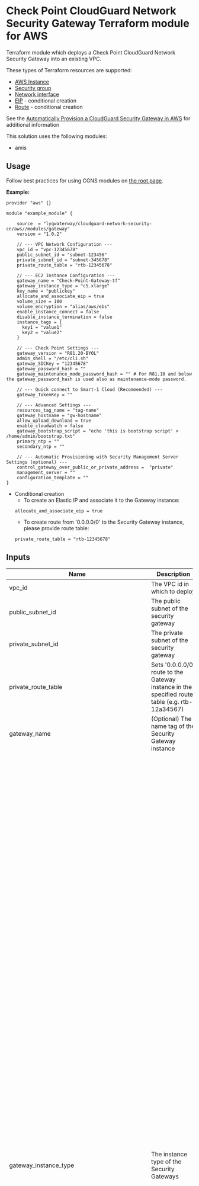 # Check Point CloudGuard Network Security Gateway Terraform module for AWS

Terraform module which deploys a Check Point CloudGuard Network Security Gateway into an existing VPC.

These types of Terraform resources are supported:
* [AWS Instance](https://www.terraform.io/docs/providers/aws/r/instance.html)
* [Security group](https://www.terraform.io/docs/providers/aws/r/security_group.html)
* [Network interface](https://www.terraform.io/docs/providers/aws/r/network_interface.html)
* [EIP](https://www.terraform.io/docs/providers/aws/r/eip.html) - conditional creation
* [Route](https://www.terraform.io/docs/providers/aws/r/route.html) - conditional creation

See the [Automatically Provision a CloudGuard Security Gateway in AWS](https://supportcenter.us.checkpoint.com/supportcenter/portal?eventSubmit_doGoviewsolutiondetails=&solutionid=sk131434) for additional information

This solution uses the following modules:
- amis


## Usage
Follow best practices for using CGNS modules on [the root page](https://registry.terraform.io/modules/lyqwaterway/cloudguard-network-security-cn/aws/latest#:~:text=Best%20Practices%20for%20Using%20Our%20Modules).

**Example:**
```
provider "aws" {}

module "example_module" {

    source  = "lyqwaterway/cloudguard-network-security-cn/aws//modules/gateway"
    version = "1.0.2"

    // --- VPC Network Configuration ---
    vpc_id = "vpc-12345678"
    public_subnet_id = "subnet-123456"
    private_subnet_id = "subnet-345678"
    private_route_table = "rtb-12345678"

    // --- EC2 Instance Configuration ---
    gateway_name = "Check-Point-Gateway-tf"
    gateway_instance_type = "c5.xlarge"
    key_name = "publickey"
    allocate_and_associate_eip = true
    volume_size = 100
    volume_encryption = "alias/aws/ebs"
    enable_instance_connect = false
    disable_instance_termination = false
    instance_tags = {
      key1 = "value1"
      key2 = "value2"
    }

    // --- Check Point Settings ---
    gateway_version = "R81.20-BYOL"
    admin_shell = "/etc/cli.sh"
    gateway_SICKey = "12345678"
    gateway_password_hash = ""
    gateway_maintenance_mode_password_hash = "" # For R81.10 and below the gateway_password_hash is used also as maintenance-mode password.
  
    // --- Quick connect to Smart-1 Cloud (Recommended) ---
    gateway_TokenKey = ""
  
    // --- Advanced Settings ---
    resources_tag_name = "tag-name"
    gateway_hostname = "gw-hostname"
    allow_upload_download = true
    enable_cloudwatch = false
    gateway_bootstrap_script = "echo 'this is bootstrap script' > /home/admin/bootstrap.txt"
    primary_ntp = ""
    secondary_ntp = ""

    // --- Automatic Provisioning with Security Management Server Settings (optional) ---
    control_gateway_over_public_or_private_address =  "private"
    management_server = ""
    configuration_template = ""
}
  ```

- Conditional creation
  - To create an Elastic IP and associate it to the Gateway instance:
  ```
  allocate_and_associate_eip = true
  ```
  - To create route from '0.0.0.0/0' to the Security Gateway instance, please provide route table:
  ```
  private_route_table = "rtb-12345678"
  ```

## Inputs

| Name                                           | Description                                                                                                             | Type        | Allowed values                                                                                                                                                                                                                                                                                                                                                                                                                                                                                                             |
|------------------------------------------------|-------------------------------------------------------------------------------------------------------------------------|-------------|-------------------------------------------------------------------------------------------------------------------------------------------------------------------------------------------------------------------------------------------------------------------------------------------------------------------------------------------------------------------------------------------------------------------------------------------------------------------------------------------------------------------------|
| vpc_id                                         | The VPC id in which to deploy                                                                                           | string      |                                                                                                                                                                                                                                                                                                                                                                                                                                                                                                              |
| public_subnet_id                               | The public subnet of the security gateway                                                                              | string      |                                                                                                                                                                                                                                                                                                                                                                                                                                                                                                              |
| private_subnet_id                              | The private subnet of the security gateway                                                                             | string      |                                                                                                                                                                                                                                                                                                                                                                                                                                                                                                              |
| private_route_table                            | Sets '0.0.0.0/0' route to the Gateway instance in the specified route table (e.g. rtb-12a34567)                          | string      | **Default:** ""                                                                                                                                                                                                                                                                                                                                                                                                                                                                                                              |
| gateway_name                                   | (Optional) The name tag of the Security Gateway instance                                                                | string      | **Default:** Check-Point-Gateway-tf                                                                                                                                                                                                                                                                                                                                                                                                                                                                                         |
| gateway_instance_type                          | The instance type of the Security Gateways                                                                             | string      | - c4.large<br/>- c4.xlarge<br/>- c5.large<br/>- c5.xlarge<br/>- c5.2xlarge<br/>- c5.4xlarge<br/>- c5.9xlarge<br/>- c5.12xlarge<br/>- c5.18xlarge<br/>- c5.24xlarge<br/>- c5n.large<br/>- c5n.xlarge<br/>- c5n.2xlarge<br/>- c5n.4xlarge<br/>- c5n.9xlarge<br/>- c5n.18xlarge<br/>- c5d.large<br/>- c5d.xlarge<br/>- c5d.2xlarge<br/>- c5d.4xlarge<br/>- c5d.9xlarge<br/>- c5d.12xlarge<br/>- c5d.18xlarge<br/>- c5d.24xlarge<br/>- m5.large<br/>- m5.xlarge<br/>- m5.2xlarge<br/>- m5.4xlarge<br/>- m5.8xlarge<br/>- m5.12xlarge<br/>- m5.16xlarge<br/>- m5.24xlarge<br/>- m6i.large<br/>- m6i.xlarge<br/>- m6i.2xlarge<br/>- m6i.4xlarge<br/>- m6i.8xlarge<br/>- m6i.12xlarge<br/>- m6i.16xlarge<br/>- m6i.24xlarge<br/>- m6i.32xlarge<br/>- c6i.large<br/>- c6i.xlarge<br/>- c6i.2xlarge<br/>- c6i.4xlarge<br/>- c6i.8xlarge<br/>- c6i.12xlarge<br/>- c6i.16xlarge<br/>- c6i.24xlarge<br/>- c6i.32xlarge<br/>- c6in.large<br/>- c6in.xlarge<br/>- c6in.2xlarge<br/>- c6in.4xlarge<br/>- c6in.8xlarge<br/>- c6in.12xlarge<br/>- c6in.16xlarge<br/>- c6in.24xlarge<br/>- c6in.32xlarge<br/>- r5.large<br/>- r5.xlarge<br/>- r5.2xlarge<br/>- r5.4xlarge<br/>- r5.8xlarge<br/>- r5.12xlarge<br/>- r5.16xlarge<br/>- r5.24xlarge<br/>- r5a.large<br/>- r5a.xlarge<br/>- r5a.2xlarge<br/>- r5a.4xlarge<br/>- r5a.8xlarge<br/>- r5a.12xlarge<br/>- r5a.16xlarge<br/>- r5a.24xlarge<br/>- r5b.large<br/>- r5b.xlarge<br/>- r5b.2xlarge<br/>- r5b.4xlarge<br/>- r5b.8xlarge<br/>- r5b.12xlarge<br/>- r5b.16xlarge<br/>- r5b.24xlarge<br/>- r5n.large<br/>- r5n.xlarge<br/>- r5n.2xlarge<br/>- r5n.4xlarge<br/>- r5n.8xlarge<br/>- r5n.12xlarge<br/>- r5n.16xlarge<br/>- r5n.24xlarge<br/>- r6i.large<br/>- r6i.xlarge<br/>- r6i.2xlarge<br/>- r6i.4xlarge<br/>- r6i.8xlarge<br/>- r6i.12xlarge<br/>- r6i.16xlarge<br/>- r6i.24xlarge<br/>- r6i.32xlarge<br/>- m6a.large<br/>- m6a.xlarge<br/>- m6a.2xlarge<br/>- m6a.4xlarge<br/>- m6a.8xlarge<br/>- m6a.12xlarge<br/>- m6a.16xlarge<br/>- m6a.24xlarge<br/>- m6a.32xlarge<br/>- m6a.48xlarge<br/>**Default:** c5.xlarge                                                                                                                                                                                                                                                             |
| key_name                                       | The EC2 Key Pair name to allow SSH access to the instance                                                                 | string      |                                                                                                                                                                                                                                                                                                                                                                                                                                                                                                              |
| allocate_and_associate_eip                     | If set to true, an elastic IP will be allocated and associated with the launched instance                                 | bool        | true/false<br/>**Default:** true                                                                                                                                                                                                                                                                                                                                                                                                                                                                                             |
| volume_size                                    | Root volume size (GB) - minimum 100                                                                                      | number      | **Default:** 100                                                                                                                                                                                                                                                                                                                                                                                                                                                                                                            |
| volume_encryption                              | KMS or CMK key Identifier: Use key ID, alias, or ARN. Key alias should be prefixed with 'alias/' (e.g., 'alias/aws/ebs')  | string      | **Default:** alias/aws/ebs                                                                                                                                                                                                                                                                                                                                                                                                                                                                                                  |
| enable_instance_connect                        | Enable SSH connection over AWS web console. Supporting regions [AWS docs](https://aws.amazon.com/about-aws/whats-new/...) | bool        | true/false<br/>**Default:** false                                                                                                                                                                                                                                                                                                                                                                                                                                                                                           |
| disable_instance_termination                   | Prevents an instance from accidental termination. Note: Once true, terraform destroy won't work                          | bool        | true/false<br/>**Default:** false                                                                                                                                                                                                                                                                                                                                                                                                                                                                                           |
| metadata_imdsv2_required                       | Set true to deploy the instance with metadata v2 token required                                                         | bool        | true/false<br/>**Default:** true                                                                                                                                                                                                                                                                                                                                                                                                                                                                                            |
| instance_tags                                  | A map of tags as key=value pairs. All tags will be added to the Security Gateway EC2 Instance                            | map(string) | **Default:** {}                                                                                                                                                                                                                                                                                                                                                                                                                                                                                                             |
| gateway_version                                | Gateway version and license                                                                                            | string      | - R81.10-BYOL<br/>- R81.10-PAYG-NGTP<br/>- R81.10-PAYG-NGTX<br/>- R81.20-BYOL<br/>- R81.20-PAYG-NGTP<br/>- R81.20-PAYG-NGTX<br/>- R82-BYOL<br/>- R82-PAYG-NGTP<br/>- R82-PAYG-NGTX<br/>**Default:** R81.20-BYOL                                                                                                                                                                                                                                                                                                                                                                                                   |
| admin_shell                                    | Set the admin shell to enable advanced command-line configuration                                                      | string      | - /etc/cli.sh<br/>- /bin/bash<br/>- /bin/csh<br/>- /bin/tcsh<br/>**Default:** /etc/cli.sh                                                                                                                                                                                                                                                                                                                                                                                                                                                                          |
| gateway_SIC_Key                                | The Secure Internal Communication key for trusted connection between Check Point components. Choose a random 8+ string | string      |                                                                                                                                                                                                                                                                                                                                                                                                                                                                                                        |
| gateway_password_hash                          | (Optional) Admin user's password hash (use 'openssl passwd -6 PASSWORD' to generate hash)                                | string      | **Default:** ""                                                                                                                                                                                                                                                                                                                                                                                                                                                                                                             |
| allow_upload_download                          | Automatically download Blade Contracts and other important data                                                        | bool        | true/false<br/>**Default:** true                                                                                                                                                                                                                                                                                                                                                                                                                                                                                             |
| enable_cloudwatch                              | Report Check Point specific CloudWatch metrics                                                                         | bool        | true/false<br/>**Default:** false                                                                                                                                                                                                                                                                                                                                                                                                                                                                                           |
| gateway_bootstrap_script                       | (Optional) Semicolon (;) separated commands to run on the initial boot                                                 | string      | **Default:** ""                                                                                                                                                                                                                                                                                                                                                                                                                                                                                                             |
| primary_ntp                                    | (Optional) IPv4 address of Network Time Protocol primary server                                                        | string      | **Default:** 169.254.169.123                                                                                                                                                                                                                                                                                                                                                                                                                                                                                               |
| secondary_ntp                                  | (Optional) IPv4 address of Network Time Protocol secondary server                                                      | string      | **Default:** 0.pool.ntp.org                                                                                                                                                                                                                                                                                                                                                                                                                                                                                                |
| control_gateway_over_public_or_private_address | Determines if the Security Gateway is provisioned using its private or public address                                  | string      | - public<br/>- private<br/>**Default:** private                                                                                                                                                                                                                                                                                                                                                                                                                                                                             |
| management_server                              | (Optional) Name that represents the Security Management Server in auto provisioning                                    | string      | **Default:** ""                                                                                                                                                                                                                                                                                                                                                                                                                                                                                                             |
| configuration_template                         | (Optional) Name of a Security Gateway configuration template in auto provisioning                                      | string      | **Default:** ""                                                                                                                                                                                                                                                                                                                                                                                                                                                                                                             |
| gateway_maintenance_mode_password_hash         | (Optional) Admin user's password and maintenance-mode password. For R81.10 and below, Admin password used as both      | string      | **Default:** ""                                                                                                                                                                                                                                                                                                                                                                                                                                                                                                             |
| security_rules | List of security rules for ingress and egress.                                                         | list(object(<br/>{    direction   = string    <br/>from_port   = any    <br/>to_port     = any <br/>protocol    = any <br/>cidr_blocks = list(any)}))         | ****Default:**** []|






## Outputs
To display the outputs defined by the module, create an `outputs.tf` file with the following structure:
```
output "instance_public_ip" {
  value = module.{module_name}.instance_public_ip
}
```
| Name                  | Description                                        |
|-----------------------|----------------------------------------------------|
| ami_id                | The ami id of the deployed Security Gateway        |
| permissive_sg_id      | The permissive security group id                   |
| permissive_sg_name    | The permissive security group id name              |
| gateway_url           | URL to the portal of the deployed Security Gateway |
| gateway_public_ip     | The deployed Security Gateway Server AWS public ip |
| gateway_instance_id   | The deployed Security Gateway AWS instance id      |
| gateway_instance_name | The deployed Security Gateway AWS instance name    |
